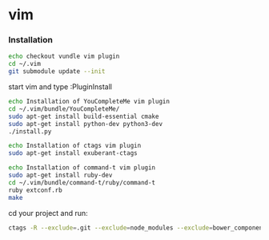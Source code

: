 # vim

### Installation

```Bash
echo checkout vundle vim plugin
cd ~/.vim
git submodule update --init 
```

start vim and type :PluginInstall

```Bash
echo Installation of YouCompleteMe vim plugin
cd ~/.vim/bundle/YouCompleteMe/
sudo apt-get install build-essential cmake
sudo apt-get install python-dev python3-dev
./install.py

echo Installation of ctags vim plugin
sudo apt-get install exuberant-ctags
```

```Bash
echo Installation of command-t vim plugin
sudo apt-get install ruby-dev
cd ~/.vim/bundle/command-t/ruby/command-t
ruby extconf.rb
make
```

cd your project and run:
```Bash
ctags -R --exclude=.git --exclude=node_modules --exclude=bower_components --tag-relative=yes -f ./.git/tags .
```

